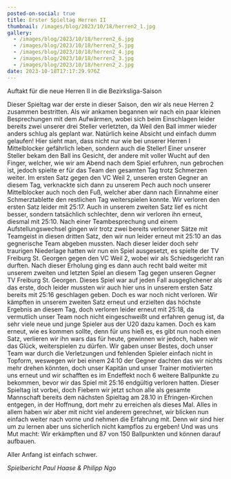```yaml
---
posted-on-social: true
title: Erster Spieltag Herren II
thumbnail: /images/blog/2023/10/18/herren2_1.jpg
gallery:
  - /images/blog/2023/10/18/herren2_6.jpg
  - /images/blog/2023/10/18/herren2_5.jpg
  - /images/blog/2023/10/18/herren2_4.jpg
  - /images/blog/2023/10/18/herren2_3.jpg
  - /images/blog/2023/10/18/herren2_2.jpg
date: 2023-10-18T17:17:29.976Z
---
```


Auftakt für die neue Herren II in die Bezirksliga-Saison

Dieser Spieltag war der erste in dieser Saison, den wir als neue Herren 2 zusammen bestritten. Als wir ankamen begannen wir nach ein paar kleinen Besprechungen mit dem Aufwärmen, wobei sich beim Einschlagen leider bereits zwei unserer drei Steller verletzten, da Weil den Ball immer wieder anders schlug als geplant war. Natürlich keine Absicht und einfach dumm gelaufen! Hier sieht man, dass nicht nur wie bei unserer Herren I Mittelblocker gefährlich leben, sondern auch die Steller! Einer unserer Steller bekam den Ball ins Gesicht, der andere mit voller Wucht auf den Finger, welcher, wie wir am Abend nach dem Spiel erfuhren, nun gebrochen ist, jedoch spielte er für das Team den gesamten Tag trotz Schmerzen weiter. Im ersten Satz gegen den VC Weil 2, unseren ersten Gegner an diesem Tag, verknackte sich dann zu unserem Pech auch noch unserer Mittelblocker auch noch den Fuß, welcher aber dann nach Einnahme einer Schmerztablette den restlichen Tag weiterspielen konnte. Wir verloren den ersten Satz leider mit 25:17. Auch in unserem zweiten Satz lief es nicht besser, sondern tatsächlich schlechter, denn wir verloren ihn erneut, diesmal mit 25:10. Nach einer Teambesprechung und einem Aufstellungswechsel gingen wir trotz zwei bereits verlorener Sätze mit Teamgeist in diesen dritten Satz, den wir nun leider erneut mit 25:10 an das gegnerische Team abgeben mussten. Nach dieser leider doch sehr traurigen Niederlage hatten wir nun ein Spiel ausgesetzt, es spielte der TV Freiburg St. Georgen gegen den VC Weil 2, wobei wir als Schiedsgericht ran durften. Nach dieser Erholung ging es dann auch recht bald weiter mit unserem zweiten und letzten Spiel an diesem Tag gegen unseren Gegner TV Freiburg St. Georgen. Dieses Spiel war auf jeden Fall ausgeglichener als das erste, doch leider mussten wir auch hier uns in unserem ersten Satz bereits mit 25:16 geschlagen geben. Doch es war noch nicht verloren. Wir kämpften in unserem zweiten Satz erneut und erzielten das höchste Ergebnis an diesem Tag, doch verloren leider erneut mit 25:18, da vermutlich unser Team noch nicht eingeschweißt und erfahren genug ist, da sehr viele neue und junge Spieler aus der U20 dazu kamen. Doch es kam erneut, wie es kommen sollte, denn für uns hieß es, es gibt nun noch einen Satz, verlieren wir ihn wars das für heute, gewinnen wir jedoch, haben wir das Glück, weiterspielen zu dürfen. Wir gaben unser Bestes, doch unser Team war durch die Verletzungen und fehlenden Spieler einfach nicht in Topform, weswegen wir bei einem 24:10 der Gegner dachten das wir nichts mehr drehen könnten, doch unser Kapitän und unser Trainer motivierten uns erneut und wir schafften es im Endeffekt noch 6 weitere Ballpunkte zu bekommen, bevor wir das Spiel mit 25:16 endgültig verloren hatten. Dieser Spieltag ist vorbei, doch Fiebern wir jetzt schon alle als gesamte Mannschaft bereits dem nächsten Spieltag am 28.10 in Efringen-Kirchen entgegen, in der Hoffnung, dort mehr zu erreichen als dieses Mal. Alles in allem haben wir aber mit nicht viel anderem gerechnet, wir blicken nun einfach weiter nach vorne und nehmen die Erfahrung mit. Denn wir sind hier um zu lernen aber uns sicherlich nicht kampflos zu ergeben! Und was uns Mut macht: Wir erkämpften und 87 von 150 Ballpunkten und können darauf aufbauen.

Aller Anfang ist einfach schwer.

*Spielbericht Paul Haase & Philipp Ngo*
